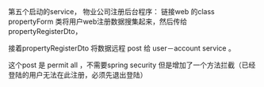 第五个启动的service，
物业公司注册后台程序：
链接web 的class  propertyForm 类将用户web注册数据搜集起来，然后传给propertyRegisterDto，

接着propertyRegisterDto 将数据远程 post 给 user－account service 。

这个post 是 permit all ，不需要spring security 但是增加了一个方法拦截（已经登陆的用户无法在此注册，必须先退出登陆）